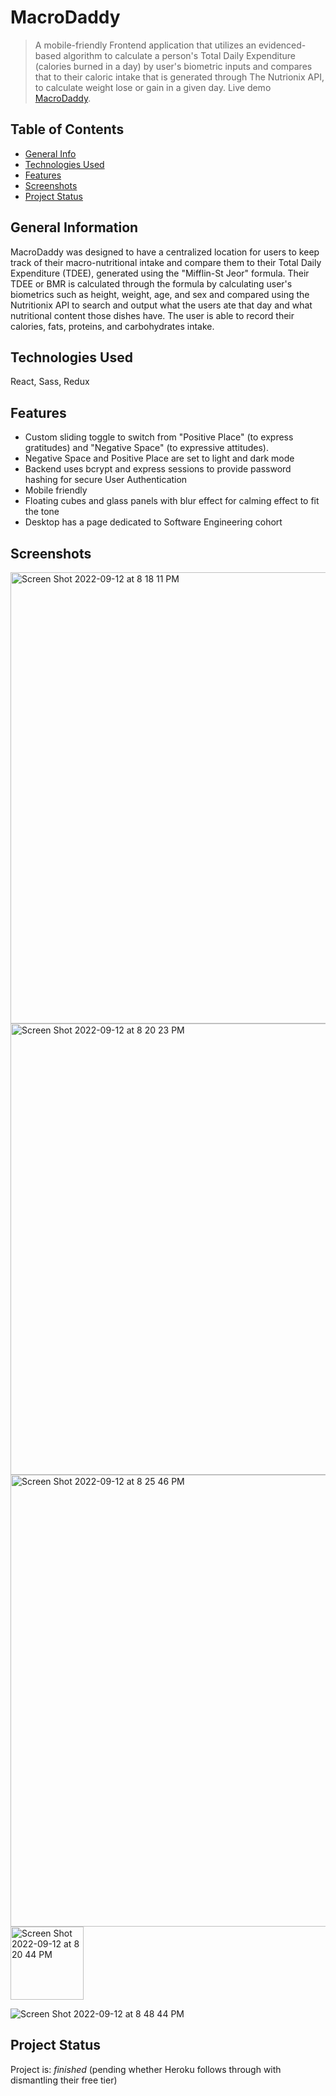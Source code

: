 # MacroDaddy
>  A mobile-friendly Frontend application that utilizes an evidenced-based algorithm to calculate a person's Total Daily Expenditure (calories burned in a day) by user's biometric inputs and compares that to their caloric intake that is generated through The Nutrionix API, to calculate weight lose or gain in a given day.
> Live demo [MacroDaddy](https://macro-daddy.netlify.app/).

## Table of Contents
* [General Info](#general-information)
* [Technologies Used](#technologies-used)
* [Features](#features)
* [Screenshots](#screenshots)
* [Project Status](#project-status)


## General Information
MacroDaddy was designed to have a centralized location for users to keep track of their macro-nutritional intake and compare them to their Total Daily Expenditure (TDEE), generated using the "Mifflin-St Jeor" formula. Their TDEE or BMR is calculated through the formula by calculating user's biometrics such as height, weight, age, and sex and compared using the Nutritionix API to search and output what the users ate that day and what nutritional content those dishes have. The user is able to record their calories, fats, proteins, and carbohydrates intake.



## Technologies Used
React, Sass, Redux

## Features
- Custom sliding toggle to switch from "Positive Place" (to express gratitudes) and "Negative Space" (to expressive attitudes).
- Negative Space and Positive Place are set to light and dark mode
- Backend uses bcrypt and express sessions to provide password hashing for secure User Authentication
- Mobile friendly
- Floating cubes and glass panels with blur effect for calming effect to fit the tone
- Desktop has a page dedicated to Software Engineering cohort


## Screenshots

<img width="722" alt="Screen Shot 2022-09-12 at 8 18 11 PM" src="https://user-images.githubusercontent.com/82473096/189783114-d3ee1e85-3906-4e04-97a9-088cdec527fd.png">

<img width="722" alt="Screen Shot 2022-09-12 at 8 20 23 PM" src="https://user-images.githubusercontent.com/82473096/189783107-7eb6a592-f628-4643-b657-086059ed283b.png">

<img width="723" alt="Screen Shot 2022-09-12 at 8 25 46 PM" src="https://user-images.githubusercontent.com/82473096/189783147-629c54a4-25ee-42ed-8d21-552fa8231f6b.png">

<img width="117" alt="Screen Shot 2022-09-12 at 8 20 44 PM" src="https://user-images.githubusercontent.com/82473096/189783133-a5f625ff-e38d-4f80-b5f4-738c956308dd.png">

![Screen Shot 2022-09-12 at 8 48 44 PM](https://user-images.githubusercontent.com/82473096/189783531-13fd6153-da41-4112-867f-2b5d08906853.png)

## Project Status
Project is: _finished_ (pending whether Heroku follows through with dismantling their free tier)
